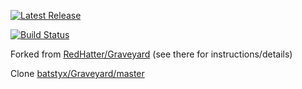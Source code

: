 [![Latest Release](https://img.shields.io/github/release-pre/batstyx/Graveyard.svg)](https://github.com/batstyx/Graveyard/releases)

[![Build Status](https://ci.appveyor.com/api/projects/status/github/batstyx/Graveyard?svg=true)](https://ci.appveyor.com/project/batstyx/Graveyard)

Forked from [RedHatter/Graveyard](https://github.com/RedHatter/Graveyard) 
(see there for instructions/details)

Clone [batstyx/Graveyard/master](https://github.com/batstyx/Graveyard/tree/master)
